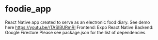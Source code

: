 # foodie_app
React Native app created to serve as an electronic food diary. See demo here https://youtu.be/rTASIBURmRI 
Frontend: Expo React Native
Backend: Google Firestore
Please see package.json for the list of dependencies
